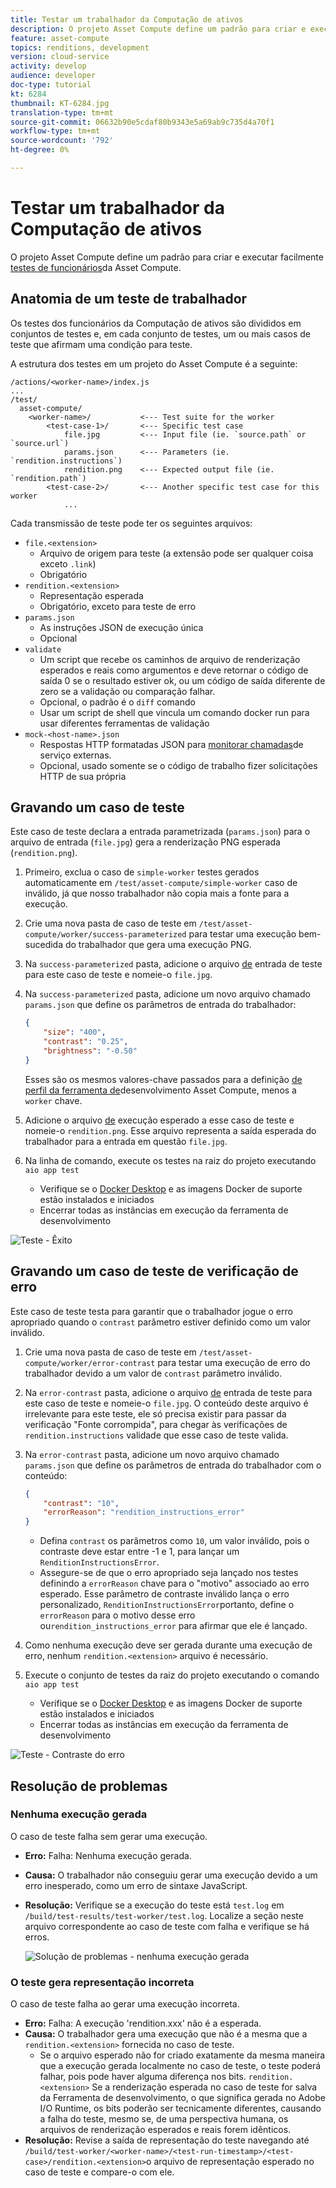 ```yaml
---
title: Testar um trabalhador da Computação de ativos
description: O projeto Asset Compute define um padrão para criar e executar facilmente testes de funcionários da Asset Compute.
feature: asset-compute
topics: renditions, development
version: cloud-service
activity: develop
audience: developer
doc-type: tutorial
kt: 6284
thumbnail: KT-6284.jpg
translation-type: tm+mt
source-git-commit: 06632b90e5cdaf80b9343e5a69ab9c735d4a70f1
workflow-type: tm+mt
source-wordcount: '792'
ht-degree: 0%

---
```



# Testar um trabalhador da Computação de ativos

O projeto Asset Compute define um padrão para criar e executar facilmente [testes de funcionários](https://docs.adobe.com/content/help/en/asset-compute/using/extend/test-custom-application.html)da Asset Compute.

## Anatomia de um teste de trabalhador

Os testes dos funcionários da Computação de ativos são divididos em conjuntos de testes e, em cada conjunto de testes, um ou mais casos de teste que afirmam uma condição para teste.

A estrutura dos testes em um projeto do Asset Compute é a seguinte:

```
/actions/<worker-name>/index.js
...
/test/
  asset-compute/
    <worker-name>/           <--- Test suite for the worker
        <test-case-1>/       <--- Specific test case 
            file.jpg         <--- Input file (ie. `source.path` or `source.url`)
            params.json      <--- Parameters (ie. `rendition.instructions`)
            rendition.png    <--- Expected output file (ie. `rendition.path`)
        <test-case-2>/       <--- Another specific test case for this worker
            ...
```

Cada transmissão de teste pode ter os seguintes arquivos:

+ `file.<extension>`
   + Arquivo de origem para teste (a extensão pode ser qualquer coisa exceto `.link`)
   + Obrigatório
+ `rendition.<extension>`
   + Representação esperada
   + Obrigatório, exceto para teste de erro
+ `params.json`
   + As instruções JSON de execução única
   + Opcional
+ `validate`
   + Um script que recebe os caminhos de arquivo de renderização esperados e reais como argumentos e deve retornar o código de saída 0 se o resultado estiver ok, ou um código de saída diferente de zero se a validação ou comparação falhar.
   + Opcional, o padrão é o `diff` comando
   + Usar um script de shell que vincula um comando docker run para usar diferentes ferramentas de validação
+ `mock-<host-name>.json`
   + Respostas HTTP formatadas JSON para [monitorar chamadas](https://www.mock-server.com/mock_server/creating_expectations.html)de serviço externas.
   + Opcional, usado somente se o código de trabalho fizer solicitações HTTP de sua própria

## Gravando um caso de teste

Este caso de teste declara a entrada parametrizada (`params.json`) para o arquivo de entrada (`file.jpg`) gera a renderização PNG esperada (`rendition.png`).

1. Primeiro, exclua o caso de `simple-worker` testes gerados automaticamente em `/test/asset-compute/simple-worker` caso de inválido, já que nosso trabalhador não copia mais a fonte para a execução.
1. Crie uma nova pasta de caso de teste em `/test/asset-compute/worker/success-parameterized` para testar uma execução bem-sucedida do trabalhador que gera uma execução PNG.
1. Na `success-parameterized` pasta, adicione o arquivo [de](./assets/test/success-parameterized/file.jpg) entrada de teste para este caso de teste e nomeie-o `file.jpg`.
1. Na `success-parameterized` pasta, adicione um novo arquivo chamado `params.json` que define os parâmetros de entrada do trabalhador:

   ```json
   { 
       "size": "400",
       "contrast": "0.25",
       "brightness": "-0.50"
   }
   ```
   Esses são os mesmos valores-chave passados para a definição [de perfil da ferramenta de](../develop/development-tool.md)desenvolvimento Asset Compute, menos a `worker` chave.
1. Adicione o arquivo [de](./assets/test/success-parameterized/rendition.png) execução esperado a esse caso de teste e nomeie-o `rendition.png`. Esse arquivo representa a saída esperada do trabalhador para a entrada em questão `file.jpg`.
1. Na linha de comando, execute os testes na raiz do projeto executando `aio app test`
   + Verifique se o [Docker Desktop](../set-up/development-environment.md#docker) e as imagens Docker de suporte estão instalados e iniciados
   + Encerrar todas as instâncias em execução da ferramenta de desenvolvimento

![Teste - Êxito ](./assets/test/success-parameterized/result.png)

## Gravando um caso de teste de verificação de erro

Este caso de teste testa para garantir que o trabalhador jogue o erro apropriado quando o `contrast` parâmetro estiver definido como um valor inválido.

1. Crie uma nova pasta de caso de teste em `/test/asset-compute/worker/error-contrast` para testar uma execução de erro do trabalhador devido a um valor de `contrast` parâmetro inválido.
1. Na `error-contrast` pasta, adicione o arquivo [de](./assets/test/error-contrast/file.jpg) entrada de teste para este caso de teste e nomeie-o `file.jpg`. O conteúdo deste arquivo é irrelevante para este teste, ele só precisa existir para passar da verificação &quot;Fonte corrompida&quot;, para chegar às verificações de `rendition.instructions` validade que esse caso de teste valida.
1. Na `error-contrast` pasta, adicione um novo arquivo chamado `params.json` que define os parâmetros de entrada do trabalhador com o conteúdo:

   ```json
   {
       "contrast": "10",
       "errorReason": "rendition_instructions_error"
   }
   ```

   + Defina `contrast` os parâmetros como `10`, um valor inválido, pois o contraste deve estar entre -1 e 1, para lançar um `RenditionInstructionsError`.
   + Assegure-se de que o erro apropriado seja lançado nos testes definindo a `errorReason` chave para o &quot;motivo&quot; associado ao erro esperado. Esse parâmetro de contraste inválido lança o erro [](../develop/worker.md#errors)personalizado, `RenditionInstructionsError`portanto, define o `errorReason` para o motivo desse erro ou`rendition_instructions_error` para afirmar que ele é lançado.

1. Como nenhuma execução deve ser gerada durante uma execução de erro, nenhum `rendition.<extension>` arquivo é necessário.
1. Execute o conjunto de testes da raiz do projeto executando o comando `aio app test`
   + Verifique se o [Docker Desktop](../set-up/development-environment.md#docker) e as imagens Docker de suporte estão instalados e iniciados
   + Encerrar todas as instâncias em execução da ferramenta de desenvolvimento

![Teste - Contraste do erro](./assets/test/error-contrast/result.png)

## Resolução de problemas

### Nenhuma execução gerada

O caso de teste falha sem gerar uma execução.

+ __Erro:__ Falha: Nenhuma execução gerada.
+ __Causa:__ O trabalhador não conseguiu gerar uma execução devido a um erro inesperado, como um erro de sintaxe JavaScript.
+ __Resolução:__ Verifique se a execução do teste está `test.log` em `/build/test-results/test-worker/test.log`. Localize a seção neste arquivo correspondente ao caso de teste com falha e verifique se há erros.

   ![Solução de problemas - nenhuma execução gerada](./assets/test/troubleshooting__no-rendition-generated.png)

### O teste gera representação incorreta

O caso de teste falha ao gerar uma execução incorreta.

+ __Erro:__ Falha: A execução &#39;rendition.xxx&#39; não é a esperada.
+ __Causa:__ O trabalhador gera uma execução que não é a mesma que a `rendition.<extension>` fornecida no caso de teste.
   + Se o arquivo esperado não for criado exatamente da mesma maneira que a execução gerada localmente no caso de teste, o teste poderá falhar, pois pode haver alguma diferença nos bits. `rendition.<extension>` Se a renderização esperada no caso de teste for salva da Ferramenta de desenvolvimento, o que significa gerada no Adobe I/O Runtime, os bits poderão ser tecnicamente diferentes, causando a falha do teste, mesmo se, de uma perspectiva humana, os arquivos de renderização esperados e reais forem idênticos.
+ __Resolução:__ Revise a saída de representação do teste navegando até `/build/test-worker/<worker-name>/<test-run-timestamp>/<test-case>/rendition.<extension>`o arquivo de representação esperado no caso de teste e compare-o com ele.
